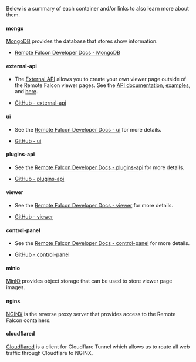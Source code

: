 Below is a summary of each container and/or links to also learn more about them.

#### mongo

[MongoDB](https://hub.docker.com/_/mongo) provides the database that stores show information.

- [Remote Falcon Developer Docs - MongoDB](https://docs.remotefalcon.com/docs/developer-docs/how-it-works/architecture#mongodb)

#### external-api

- The [External API](https://github.com/Remote-Falcon/remote-falcon-external-api) allows you to create your own viewer page outside of the Remote Falcon viewer pages. See the [API documentation](https://app.swaggerhub.com/apis/whitesoup12/RemoteFalcon/20241115.1), [examples](https://github.com/Remote-Falcon/remote-falcon-issue-tracker/tree/main/external-api-sample), and [here](../extra.md).

- [GitHub - external-api](https://github.com/Remote-Falcon/remote-falcon-external-api)

#### ui

- See the [Remote Falcon Developer Docs - ui](https://docs.remotefalcon.com/docs/developer-docs/how-it-works/architecture#remote-falcon-ui) for more details.

- [GitHub - ui](https://github.com/Remote-Falcon/remote-falcon-ui)

#### plugins-api

- See the [Remote Falcon Developer Docs - plugins-api](https://docs.remotefalcon.com/docs/developer-docs/how-it-works/architecture#remote-falcon-plugins-api) for more details.

- [GitHub - plugins-api](https://github.com/Remote-Falcon/remote-falcon-plugins-api)

#### viewer

- See the [Remote Falcon Developer Docs - viewer](https://docs.remotefalcon.com/docs/developer-docs/how-it-works/architecture#remote-falcon-viewer) for more details.

- [GitHub - viewer](https://github.com/Remote-Falcon/remote-falcon-viewer)

#### control-panel

- See the [Remote Falcon Developer Docs - control-panel](https://docs.remotefalcon.com/docs/developer-docs/how-it-works/architecture#remote-falcon-control-panel) for more details.

- [GitHub - control-panel](https://github.com/Remote-Falcon/remote-falcon-control-panel)

#### minio

[MinIO](https://hub.docker.com/r/minio/minio) provides object storage that can be used to store viewer page images.

#### nginx

[NGINX](https://hub.docker.com/_/nginx) is the reverse proxy server that provides access to the Remote Falcon containers.

#### cloudflared

[Cloudflared](https://hub.docker.com/r/cloudflare/cloudflared) is a client for Cloudflare Tunnel which allows us to route all web traffic through Cloudflare to NGINX. 

